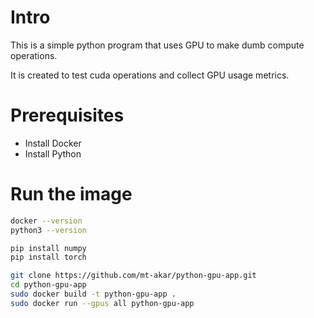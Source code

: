 # Intro
This is a simple python program that uses GPU to make dumb compute operations.

It is created to test cuda operations and collect GPU usage metrics.

# Prerequisites
- Install Docker
- Install Python

# Run the image
```bash
docker --version
python3 --version

pip install numpy
pip install torch

git clone https://github.com/mt-akar/python-gpu-app.git
cd python-gpu-app
sudo docker build -t python-gpu-app .
sudo docker run --gpus all python-gpu-app
```